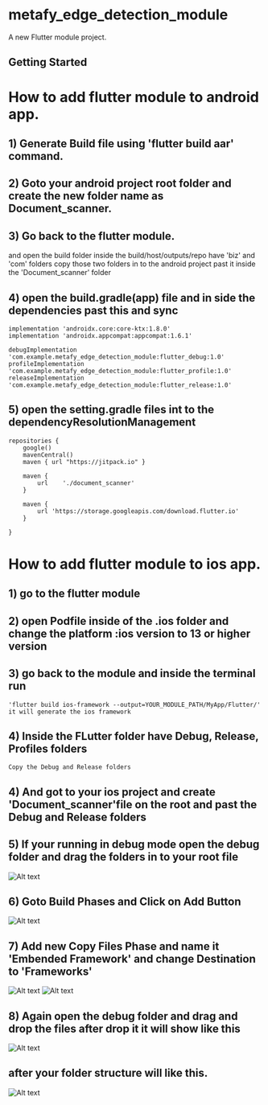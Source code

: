 # metafy_edge_detection_module

A new Flutter module project.

## Getting Started

# How to add flutter module to android app.

## 1) Generate Build file using 'flutter build aar' command.

## 2) Goto your android project root folder and create the new folder name as Document_scanner.

## 3) Go back to the flutter module.

and open the build folder inside the build/host/outputs/repo have 'biz' and 'com' folders
copy those two folders in to the android project past it inside the 'Document_scanner' folder

## 4) open the build.gradle(app) file and in side the dependencies past this and sync

    implementation 'androidx.core:core-ktx:1.8.0'
    implementation 'androidx.appcompat:appcompat:1.6.1'

    debugImplementation 'com.example.metafy_edge_detection_module:flutter_debug:1.0'
    profileImplementation 'com.example.metafy_edge_detection_module:flutter_profile:1.0'
    releaseImplementation 'com.example.metafy_edge_detection_module:flutter_release:1.0'

## 5) open the setting.gradle files int to the dependencyResolutionManagement

    repositories {
        google()
        mavenCentral()
        maven { url "https://jitpack.io" }

        maven {
            url    './document_scanner'
        }

        maven {
            url 'https://storage.googleapis.com/download.flutter.io'
        }

    }

# How to add flutter module to ios app.

## 1) go to the flutter module

## 2) open Podfile inside of the .ios folder and change the platform :ios version to 13 or higher version

## 3) go back to the module and inside the terminal run

    'flutter build ios-framework --output=YOUR_MODULE_PATH/MyApp/Flutter/'
    it will generate the ios framework

## 4) Inside the FLutter folder have Debug, Release, Profiles folders

    Copy the Debug and Release folders

## 4) And got to your ios project and create 'Document_scanner'file on the root and past the Debug and Release folders

## 5) If your running in debug mode open the debug folder and drag the folders in to your root file

<img src="https://github.com/MaduraDiasTreinetic/metafy_edge_detection_module_new/blob/8f57155b2cde5a9c9d6458349f94a38a1f64b406/images/5.png" alt="Alt text" title="Optional title">

## 6) Goto Build Phases and Click on Add Button

<img src="https://github.com/MaduraDiasTreinetic/metafy_edge_detection_module_new/blob/f6a10e5b454a310e50615e69ffc5cbbf589036c4/images/1.png" alt="Alt text" title="Optional title">

## 7) Add new Copy Files Phase and name it 'Embended Framework' and change Destination to 'Frameworks'

<img src="https://github.com/MaduraDiasTreinetic/metafy_edge_detection_module_new/blob/f6a10e5b454a310e50615e69ffc5cbbf589036c4/images/2.png" alt="Alt text" title="Optional title">

<img src="https://github.com/MaduraDiasTreinetic/metafy_edge_detection_module_new/blob/f6a10e5b454a310e50615e69ffc5cbbf589036c4/images/3.png" alt="Alt text" title="Optional title">

## 8) Again open the debug folder and drag and drop the files after drop it it will show like this

<img src="https://github.com/MaduraDiasTreinetic/metafy_edge_detection_module_new/blob/f6a10e5b454a310e50615e69ffc5cbbf589036c4/images/4.png" alt="Alt text" title="Optional title">

## after your folder structure will like this.

<img src="https://github.com/MaduraDiasTreinetic/metafy_edge_detection_module_new/blob/7871e28c967c4a52fe0d428ac8e830ce381001fc/images/6.png" alt="Alt text" title="Optional title">
